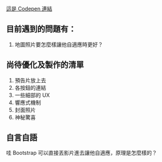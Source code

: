 [這是 Codepen 連結](https://codepen.io/WilliamPan/pen/NmZeqL?editors=1100)

## 目前遇到的問題有：

1. 地圖照片要怎麼樣讓他自適應時更好？

## 尚待優化及製作的清單
1. 預告片放上去
2. 各按鈕的連結
3. 一些細部的 UX
4. 響應式機制
5. 封面照片
6. 神秘驚喜

## 自言自語
哇 Bootstrap 可以直接丟影片進去讓他自適應，原理是怎麼樣的？